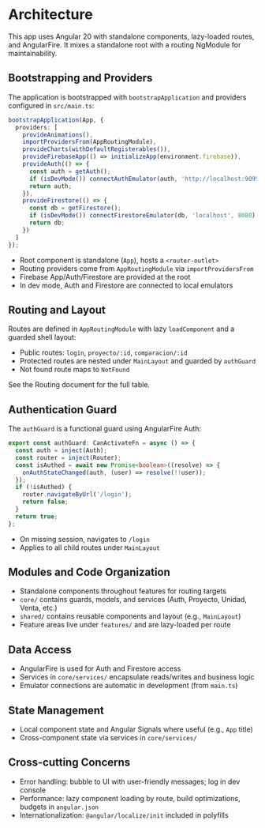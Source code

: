 # Architecture

This app uses Angular 20 with standalone components, lazy-loaded routes, and AngularFire. It mixes a standalone root with a routing NgModule for maintainability.

## Bootstrapping and Providers

The application is bootstrapped with `bootstrapApplication` and providers configured in `src/main.ts`:

```ts
bootstrapApplication(App, {
  providers: [
    provideAnimations(),
    importProvidersFrom(AppRoutingModule),
    provideCharts(withDefaultRegisterables()),
    provideFirebaseApp(() => initializeApp(environment.firebase)),
    provideAuth(() => {
      const auth = getAuth();
      if (isDevMode()) connectAuthEmulator(auth, 'http://localhost:9099');
      return auth;
    }),
    provideFirestore(() => {
      const db = getFirestore();
      if (isDevMode()) connectFirestoreEmulator(db, 'localhost', 8080);
      return db;
    })
  ]
});
```

- Root component is standalone (`App`), hosts a `<router-outlet>`
- Routing providers come from `AppRoutingModule` via `importProvidersFrom`
- Firebase App/Auth/Firestore are provided at the root
- In dev mode, Auth and Firestore are connected to local emulators

## Routing and Layout

Routes are defined in `AppRoutingModule` with lazy `loadComponent` and a guarded shell layout:

- Public routes: `login`, `proyecto/:id`, `comparacion/:id`
- Protected routes are nested under `MainLayout` and guarded by `authGuard`
- Not found route maps to `NotFound`

See the Routing document for the full table.

## Authentication Guard

The `authGuard` is a functional guard using AngularFire Auth:

```ts
export const authGuard: CanActivateFn = async () => {
  const auth = inject(Auth);
  const router = inject(Router);
  const isAuthed = await new Promise<boolean>((resolve) => {
    onAuthStateChanged(auth, (user) => resolve(!!user));
  });
  if (!isAuthed) {
    router.navigateByUrl('/login');
    return false;
  }
  return true;
};
```

- On missing session, navigates to `/login`
- Applies to all child routes under `MainLayout`

## Modules and Code Organization

- Standalone components throughout features for routing targets
- `core/` contains guards, models, and services (Auth, Proyecto, Unidad, Venta, etc.)
- `shared/` contains reusable components and layout (e.g., `MainLayout`)
- Feature areas live under `features/` and are lazy-loaded per route

## Data Access

- AngularFire is used for Auth and Firestore access
- Services in `core/services/` encapsulate reads/writes and business logic
- Emulator connections are automatic in development (from `main.ts`)

## State Management

- Local component state and Angular Signals where useful (e.g., `App` title)
- Cross-component state via services in `core/services/`

## Cross-cutting Concerns

- Error handling: bubble to UI with user-friendly messages; log in dev console
- Performance: lazy component loading by route, build optimizations, budgets in `angular.json`
- Internationalization: `@angular/localize/init` included in polyfills
